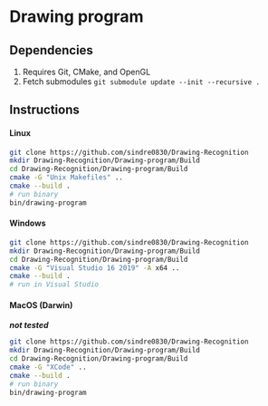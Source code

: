# Drawing program

## Dependencies
1. Requires Git, CMake, and OpenGL
1. Fetch submodules ```git submodule update --init --recursive .```

## Instructions

#### Linux

```sh
git clone https://github.com/sindre0830/Drawing-Recognition
mkdir Drawing-Recognition/Drawing-program/Build
cd Drawing-Recognition/Drawing-program/Build
cmake -G "Unix Makefiles" ..
cmake --build .
# run binary
bin/drawing-program
```

#### Windows

```sh
git clone https://github.com/sindre0830/Drawing-Recognition
mkdir Drawing-Recognition/Drawing-program/Build
cd Drawing-Recognition/Drawing-program/Build
cmake -G "Visual Studio 16 2019" -A x64 ..
cmake --build .
# run in Visual Studio
```

#### MacOS (Darwin)
***not tested***

```sh
git clone https://github.com/sindre0830/Drawing-Recognition
mkdir Drawing-Recognition/Drawing-program/Build
cd Drawing-Recognition/Drawing-program/Build
cmake -G "XCode" ..
cmake --build .
# run binary
bin/drawing-program
```

